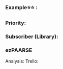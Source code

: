 ### Example:star::star: :


### Priority: 


### Subscriber (Library): 


### ezPAARSE
Analysis:
Trello:
